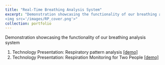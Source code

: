 ```yaml
---
title: "Real-Time Breathing Analysis System"
excerpt: "Demonstration showcasing the functionality of our breathing analysis system<br/>
<img src='/images/RP_cover.png'>"
collection: portfolio
---
```


Demonstration showcasing the functionality of our breathing analysis system 
1. Technology Presentation: Respiratory pattern analysis 
[[demo]](https://youtu.be/g-Vo8Mz-1JQ) 
2. Technology Presentation: Respiration Monitoring for Two People
[[demo]](https://youtu.be/KOWh8EllsJs)